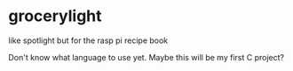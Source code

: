 # grocerylight
like spotlight but for the rasp pi recipe book

Don't know what language to use yet. Maybe this will be my first C project?
